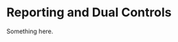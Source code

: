 [title]: # (Reporting and Dual Controls)
[tags]: # (XXX)
[priority]: # (3090)
# Reporting and Dual Controls
Something here.
